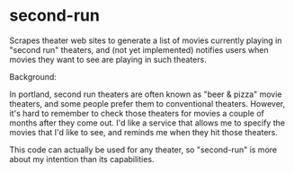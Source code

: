 # second-run

Scrapes theater web sites to generate a list of movies currently playing in "second run" theaters, and (not yet implemented) notifies users when movies they want to see are playing in such theaters.

Background:

In portland, second run theaters are often known as "beer & pizza" movie theaters, and some people prefer them to conventional theaters. However, it's hard to remember to check those theaters for movies a couple of months after they come out. I'd like a service that allows me to specify the movies that I'd like to see, and reminds me when they hit those theaters.

This code can actually be used for any theater, so "second-run" is more about my intention than its capabilities.
